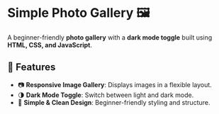 # Simple Photo Gallery 🖼️

A beginner-friendly **photo gallery** with a **dark mode toggle** built using **HTML, CSS, and JavaScript**.

## 🎯 Features
- 📷 **Responsive Image Gallery**: Displays images in a flexible layout.
- 🌗 **Dark Mode Toggle**: Switch between light and dark mode.
- 🎨 **Simple & Clean Design**: Beginner-friendly styling and structure.
